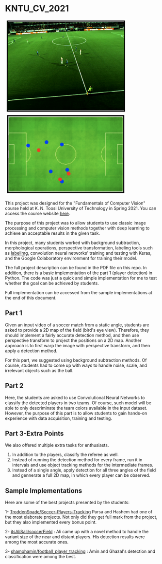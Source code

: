 # KNTU_CV_2021

<img src="input_sample.png" width="400"> <img src="output_sample.png" width="400">

This project was designed for the "Fundamentals of Computer Vision" course held at K. N. Toosi University of Technology in Spring 2021. You can access the course website [here](https://wp.kntu.ac.ir/nasihatkon/teaching/cvug/s2021/).

The purpose of this project was to allow students to use classic image processing and computer vision methods together with deep learning to achieve an acceptable results in the given task. 

In this project, many students worked with background subtraction, morphological operations, perspective transformation, labeling tools such as [labelImg](https://github.com/tzutalin/labelImg), convolution neural networks' training and testing with Keras, and the Google Colaboratory environment for training their model.

The full project description can be found in the PDF file on this repo. In addition, there is a basic implementation of the part 1 (player detection) in Python. The code was just a quick and simple implementation for me to test whether the goal can be achieved by students. 

Full implementation can be accessed from the sample implementations at the end of this document.
## Part 1

Given an input video of a soccer match from a static angle, students are asked to provide a 2D map of the field (bird's eye view). Therefore, they should implement a fairly accurate detection method, and then use perspective transform to project the positions on a 2D map. Another approach is to first warp the image with perspective transform, and then apply a detection method.

For this part, we suggested using background subtraction methods. Of course, students had to come up with ways to handle noise, scale, and irrelevant objects such as the ball.

## Part 2

Here, the students are asked to use Convolutional Neural Networks to classify the detected players in two teams. Of course, such model will be able to only descriminate the team colors available in the input dataset. However, the purpose of this part is to allow students to gain hands-on experience with data acquisition, training and testing.

## Part 3-Extra Points

We also offered multiple extra tasks for enthusiasts.
1. In addition to the players, classify the referee as well. 
2. Instead of running the detection method for every frame, run it in intervals and use object tracking methods for the intermediate frames.
3. Instead of a single angle, apply detection for all three angles of the field and gennerate a full 2D map, in which every player can be observed.

## Sample Implementations

Here are some of the best projects presented by the students:

1- [TroddenSpade/Soccer-Players-Tracking](https://github.com/TroddenSpade/Soccer-Players-Tracking) Parsa and Hashem had one of the most elaborate projects. Not only did they get full mark from the project, but they also implemented every bonus point.

2- [itsAliSali/soccerField](https://github.com/itsAliSali/soccerField) : Ali came up with a novel method to handle the variant size of the near and distant players. His detection results were among the most accurate ones.

3- [shamohamin/football_player_tracking](https://github.com/shamohamin/football_player_tracking) : Amin and Ghazal's detection and classification were among the best.
